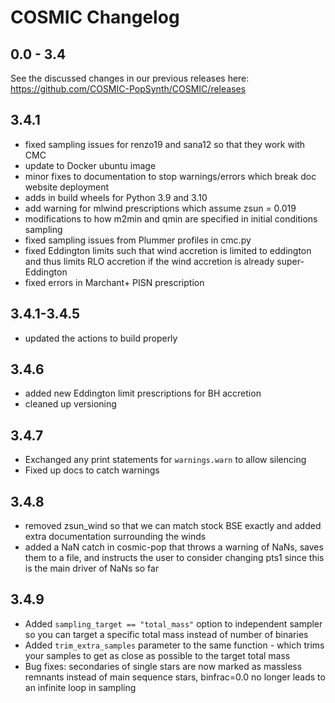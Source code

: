 # COSMIC Changelog

## 0.0 - 3.4
See the discussed changes in our previous releases here: https://github.com/COSMIC-PopSynth/COSMIC/releases

## 3.4.1
 - fixed sampling issues for renzo19 and sana12 so that they work with CMC
 - update to Docker ubuntu image
 - minor fixes to documentation to stop warnings/errors which break doc website deployment
 - adds in build wheels for Python 3.9 and 3.10
 - add warning for mlwind prescriptions which assume zsun = 0.019
 - modifications to how m2min and qmin are specified in initial conditions sampling
 - fixed sampling issues from Plummer profiles in cmc.py
 - fixed Eddington limits such that wind accretion is limited to eddington and thus limits RLO accretion if the wind accretion is already super-Eddington
 - fixed errors in Marchant+ PISN prescription

## 3.4.1-3.4.5
 - updated the actions to build properly

## 3.4.6
 - added new Eddington limit prescriptions for BH accretion
 - cleaned up versioning

## 3.4.7
 - Exchanged any print statements for `warnings.warn` to allow silencing
 - Fixed up docs to catch warnings

## 3.4.8
 - removed zsun_wind so that we can match stock BSE exactly and added extra documentation surrounding the winds
 - added a NaN catch in cosmic-pop that throws a warning of NaNs, saves them to a file, and instructs the user to consider changing pts1 since this is the main driver of NaNs so far

## 3.4.9
 - Added `sampling_target == "total_mass"` option to independent sampler so you can target a specific total mass instead of number of binaries
 - Added `trim_extra_samples` parameter to the same function - which trims your samples to get as close as possible to the target total mass
 - Bug fixes: secondaries of single stars are now marked as massless remnants instead of main sequence stars, binfrac=0.0 no longer leads to an infinite loop in sampling
